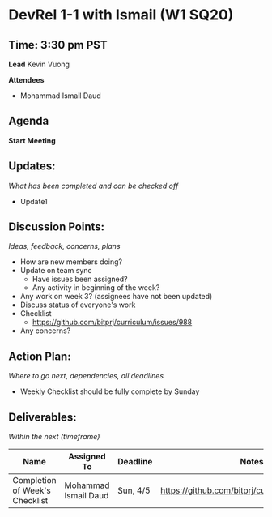 # DevRel 1-1 with Ismail (W1 SQ20)
## Time: 3:30 pm PST

**Lead**
Kevin Vuong

**Attendees**

* Mohammad Ismail Daud

## Agenda
**Start Meeting**

## Updates:
*What has been completed and can be checked off*

* Update1

## Discussion Points:
*Ideas, feedback, concerns, plans*
* How are new members doing?
* Update on team sync
  * Have issues been assigned? 
  * Any activity in beginning of the week?
* Any work on week 3? (assignees have not been updated)
* Discuss status of everyone's work 
* Checklist
  * https://github.com/bitprj/curriculum/issues/988
* Any concerns?

## Action Plan:
*Where to go next, dependencies, all deadlines*

* Weekly Checklist should be fully complete by Sunday

## Deliverables:
*Within the next (timeframe)*

Name  | Assigned To | Deadline | Notes
------|-------------|----------|------
 Completion of Week's Checklist | Mohammad Ismail Daud | Sun, 4/5 | https://github.com/bitprj/curriculum/issues/988 
